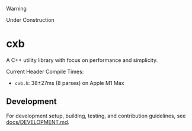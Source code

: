 > [!WARNING]  
> Under Construction

# cxb

A C++ utility library with focus on performance and simplicity.

Current Header Compile Times:
* `cxb.h`: 38±27ms (8 parses) on Apple M1 Max

## Development

For development setup, building, testing, and contribution guidelines, see [docs/DEVELOPMENT.md](docs/DEVELOPMENT.md).
